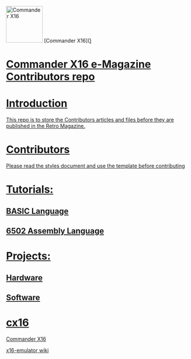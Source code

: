 <img src="https://cldup.com/ldK0mW2kct.png" alt="Commander X16" width="100" height="100">  
[Commander X16](<a href="http://commanderx16.com">)

#  Commander X16 e-Magazine Contributors repo

# Introduction
This repo is to store the Contributors articles and files before they are published in the Retro Magazine.

# Contributors
Please read the styles document and use the template before contributing 

# Tutorials:
## BASIC Language

## 6502 Assembly Language

# Projects:
## Hardware
## Software 



# cx16
Commander X16 


[x16-emulator wiki](https://github.com/commanderx16/x16-emulator/wiki)







